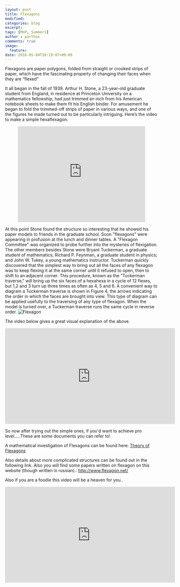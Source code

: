 ```yaml
---
layout: post
title: Flexagons
modified:
categories: blog
excerpt:
tags: [MnP, Summers]
author : parthos
comments: true
image:
  feature:
date: 2016-05-04T10:19:07+00:00
---
```


Flexagons are paper polygons, folded from straight or crooked strips of paper, which have the fascinating property of changing their faces when they are “flexed”


It all began in the fall of 1939. Arthur H. Stone, a 23-year-old graduate student from England, in residence at Princeton University on a mathematics fellowship, had just trimmed an inch from his American notebook sheets to make them fit his English binder. For amusement he began to fold the trimmed-off strips of paper in various ways, and one of the figures he made turned out to be particularly intriguing.
Here’s the video to make a simple hexaflexagon.
<center> <iframe width="420" height="315" src="https://www.youtube.com/embed/VIVIegSt81k" frameborder="0" allowfullscreen></iframe>
</center>

At this point Stone found the structure so interesting that he showed his paper models to friends in the graduate school. Soon "flexagons" were appearing in profusion at the lunch and dinner tables. A "Flexagon Committee" was organized to probe further into the mysteries of flexigation. The other members besides Stone were Bryant Tuckerman, a graduate student of mathematics; Richard P. Feynman, a graduate student in physics; and John W. Tukey, a young mathematics instructor.
Tuckerman quickly discovered that the simplest way to bring out all the faces of any flexagon was to keep flexing it at the same corner until it refused to open, then to shift to an adjacent corner. This procedure, known as the "Tuckerman traverse," will bring up the six faces of a hexahexa in a cycle of 12 flexes, but 1,2 and 3 turn up three times as often as 4, 5 and 6. A convenient way to diagram a Tuckerman traverse is shown in Figure 4, the arrows indicating the order in which the faces are brought into view. This type of diagram can be applied usefully to the traversing of any type of flexagon. When the model is turned over, a Tuckerman traverse runs the same cycle in reverse order.
![Flexagon](https://lh3.googleusercontent.com/-duGlEV1ddCw/VymMKE9pabI/AAAAAAAAC3c/XlD-a4OvfcE26j6P_9Ya0Ia2gcMR_1AEQCLcB/s1600/flexagon.png)

The video below gives a great visual explanation of the above.
<center> <iframe width="560" height="315" src="https://www.youtube.com/embed/paQ10POrZh8" frameborder="0" allowfullscreen></iframe>
</center>

So now after trying out the simple ones, if you'd want to achieve pro level…..These are some documents you can refer to!

A mathematical investigation of Flexagons can be found here: [Theory of Flexagons](http://delta.cs.cinvestav.mx/~mcintosh/comun/tflexagon/tflexagon.pdf)

Also details about more complicated structures can be found out in the following link. Also you will find some papers written on flexagon on this website (though written in russian).: http://www.flexagon.net/



Also if you are a foodie this video will be a heaven for you..
<center>
<iframe width="560" height="315" src="https://www.youtube.com/embed/GTwrVAbV56o" frameborder="0" allowfullscreen></iframe>
</center>
